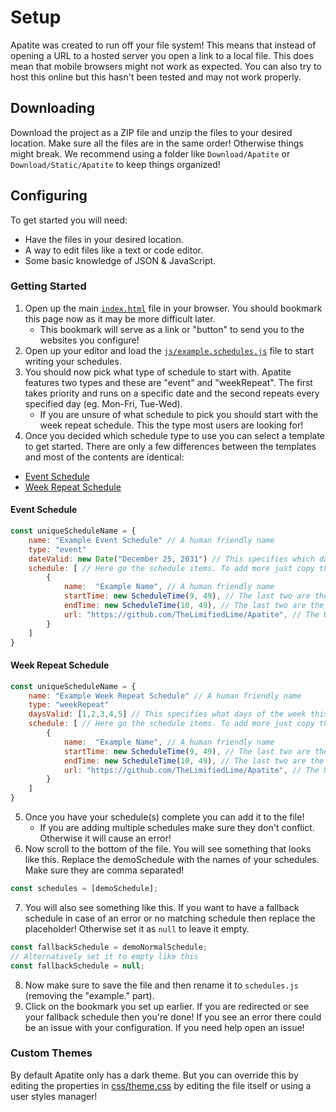 # Setup

Apatite was created to run off your file system! This means that instead of opening a URL to a hosted server you open a link to a local file. This does mean that mobile browsers might not work as expected. You can also try to host this online but this hasn't been tested and may not work properly.

## Downloading

Download the project as a ZIP file and unzip the files to your desired location. Make sure all the files are in the same order! Otherwise things might break. We recommend using a folder like `Download/Apatite` or `Download/Static/Apatite` to keep things organized!

## Configuring

To get started you will need:

- Have the files in your desired location.
- A way to edit files like a text or code editor.
- Some basic knowledge of JSON & JavaScript.

### Getting Started

1. Open up the main [`index.html`](../index.html) file in your browser. You should bookmark this page now as it may be more difficult later.
   - This bookmark will serve as a link or "button" to send you to the websites you configure!
2. Open up your editor and load the [`js/example.schedules.js`](../js/example.schedules.js) file to start writing your schedules.
3. You should now pick what type of schedule to start with. Apatite features two types and these are "event" and "weekRepeat". The first takes priority and runs on a specific date and the second repeats every specified day (eg. Mon-Fri, Tue-Wed).
   - If you are unsure of what schedule to pick you should start with the week repeat schedule. This the type most users are looking for!
4. Once you decided which schedule type to use you can select a template to get started. There are only a few differences between the templates and most of the contents are identical:

- [Event Schedule](#event-schedule)
- [Week Repeat Schedule](#week-repeat-schedule)

#### Event Schedule

```js
const uniqueScheduleName = {
    name: "Example Event Schedule" // A human friendly name
    type: "event"
    dateValid: new Date("December 25, 2031") // This specifies which date this schedule is valid for.
    schedule: [ // Here go the schedule items. To add more just copy the example below. Make sure to have them comma separated.
        {
            name:  "Example Name", // A human friendly name
            startTime: new ScheduleTime(9, 49), // The last two are the hour & minutes (24hr format). Only change the these!
            endTime: new ScheduleTime(10, 49), // The last two are the hour & minutes (24hr format). Only change the these!
            url: "https://github.com/TheLimifiedLime/Apatite", // The URL to open
        }
    ]
}
```

#### Week Repeat Schedule

```js
const uniqueScheduleName = {
    name: "Example Week Repeat Schedule" // A human friendly name
    type: "weekRepeat"
    daysValid: [1,2,3,4,5] // This specifies what days of the week this schedule will run on. Sunday = 0, Monday = 1 and so on.
    schedule: [ // Here go the schedule items. To add more just copy the example below. Make sure to have them comma separated.
        {
            name:  "Example Name", // A human friendly name
            startTime: new ScheduleTime(9, 49), // The last two are the hour & minutes (24hr format). Only change the these!
            endTime: new ScheduleTime(10, 49), // The last two are the hour & minutes (24hr format). Only change the these!
            url: "https://github.com/TheLimifiedLime/Apatite", // The URL to open
        }
    ]
}
```

5. Once you have your schedule(s) complete you can add it to the file!
   - If you are adding multiple schedules make sure they don't conflict. Otherwise it will cause an error!
6. Now scroll to the bottom of the file. You will see something that looks like this. Replace the demoSchedule with the names of your schedules. Make sure they are comma separated!

```js
const schedules = [demoSchedule];
```

7. You will also see something like this. If you want to have a fallback schedule in case of an error or no matching schedule then replace the placeholder! Otherwise set it as `null` to leave it empty.

```js
const fallbackSchedule = demoNormalSchedule;
// Alternatively set it to empty like this
const fallbackSchedule = null;
```

8. Now make sure to save the file and then rename it to `schedules.js` (removing the "example." part).
9. Click on the bookmark you set up earlier. If you are redirected or see your fallback schedule then you're done! If you see an error there could be an issue with your configuration. If you need help open an issue!

### Custom Themes

By default Apatite only has a dark theme. But you can override this by editing the properties in [css/theme.css](../css/theme.css) by editing the file itself or using a user styles manager!
